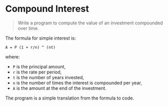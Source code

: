 # Compound Interest

> Write a program to compute the value of an investment compounded over time.

The formula for simple interest is:

```
A = P (1 + r/n) ^ (nt)
```
where:
- `P` is the principal amount,
- `r` is the rate per period,
- `t` is the number of years invested,
- `n` is the number of times the interest is compounded per year,
- `A` is the amount at the end of the investment.

The program is a simple translation from the formula to code.
